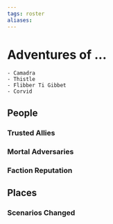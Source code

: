 ```yaml
---
tags: roster
aliases:
---
```

# Adventures of ...
	- Camadra
	- Thistle
	- Flibber Ti Gibbet
	- Corvid
## People
### Trusted Allies
### Mortal Adversaries
### Faction Reputation
## Places
### Scenarios Changed